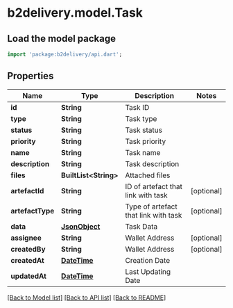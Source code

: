 # b2delivery.model.Task

## Load the model package
```dart
import 'package:b2delivery/api.dart';
```

## Properties
Name | Type | Description | Notes
------------ | ------------- | ------------- | -------------
**id** | **String** | Task ID | 
**type** | **String** | Task type | 
**status** | **String** | Task status | 
**priority** | **String** | Task priority | 
**name** | **String** | Task name | 
**description** | **String** | Task description | 
**files** | **BuiltList&lt;String&gt;** | Attached files | 
**artefactId** | **String** | ID of artefact that link with task | [optional] 
**artefactType** | **String** | Type of artefact that link with task | [optional] 
**data** | [**JsonObject**](.md) | Task Data | 
**assignee** | **String** | Wallet Address | [optional] 
**createdBy** | **String** | Wallet Address | [optional] 
**createdAt** | [**DateTime**](DateTime.md) | Creation Date | 
**updatedAt** | [**DateTime**](DateTime.md) | Last Updating Date | 

[[Back to Model list]](../README.md#documentation-for-models) [[Back to API list]](../README.md#documentation-for-api-endpoints) [[Back to README]](../README.md)


